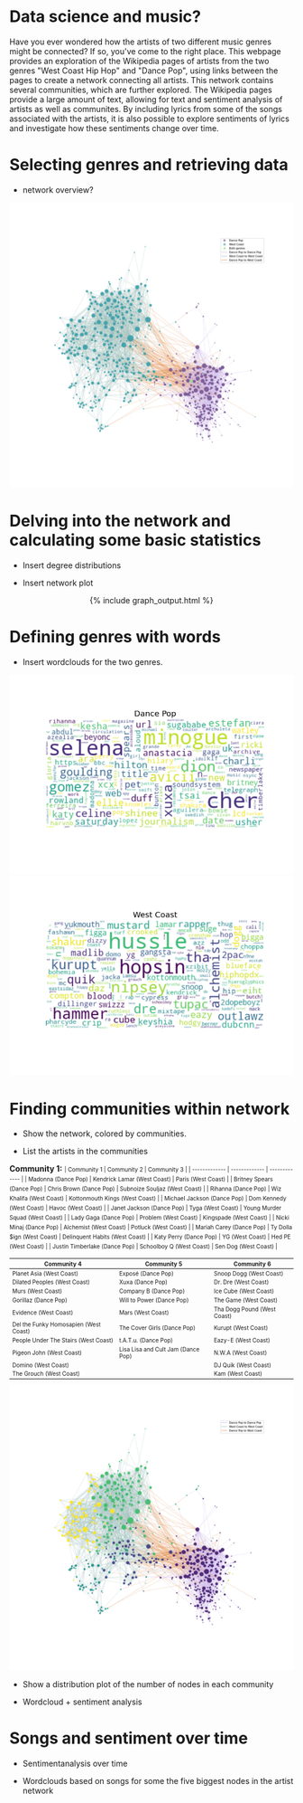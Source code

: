 # Data science and music?
Have you ever wondered how the artists of two different music genres might be connected? If so, you've come to the right place. This webpage provides an exploration of the Wikipedia pages of artists from the two genres "West Coast Hip Hop" and "Dance Pop", using links between the pages to create a network connecting all artists. This network contains several communities, which are further explored. The Wikipedia pages provide a large amount of text, allowing for text and sentiment analysis of artists as well as communites. By including lyrics from some of the songs associated with the artists, it is also possible to explore sentiments of lyrics and investigate how these sentiments change over time.

# Selecting genres and retrieving data
- network overview?
<img src="images/BasicGraph.png" alt="hi" class="inline"/>

# Delving into the network and calculating some basic statistics

- Insert degree distributions

- Insert network plot
<center>
{% include graph_output.html %}
</center>

# Defining genres with words

- Insert wordclouds for the two genres.

<img src="images/DancePop.png" alt="hi" class="inline"/>

<img src="images/WestCoast.png" alt="hi" class="inline"/>

# Finding communities within network

- Show the network, colored by communities.

- List the artists in the communities

**Community 1:**
<font size="0.5">
| Community 1  | Community 2 | Community 3 | 
| ------------- | ------------- | ------------- | 
| Madonna (Dance Pop)  | Kendrick Lamar (West Coast) | Paris (West Coast) | 
| Britney Spears (Dance Pop)  | Chris Brown (Dance Pop) | Subnoize Souljaz (West Coast) | 
| Rihanna (Dance Pop) | Wiz Khalifa (West Coast) | Kottonmouth Kings (West Coast) | 
| Michael Jackson (Dance Pop) | Dom Kennedy (West Coast) | Havoc (West Coast) | 
| Janet Jackson (Dance Pop) | Tyga (West Coast) | Young Murder Squad (West Coast) | 
| Lady Gaga (Dance Pop) | Problem (West Coast) | Kingspade (West Coast) | 
| Nicki Minaj (Dance Pop) | Alchemist (West Coast) | Potluck (West Coast) | 
| Mariah Carey (Dance Pop) | Ty Dolla $ign (West Coast) | Delinquent Habits (West Coast) | 
| Katy Perry (Dance Pop) | YG (West Coast) | Hed PE (West Coast) | 
| Justin Timberlake (Dance Pop) | Schoolboy Q (West Coast) | Sen Dog (West Coast) | 

| Community 4 | Community 5 | Community 6 |
| ------------- | ------------- | ------------- | 
| Planet Asia (West Coast) | Exposé (Dance Pop) | Snoop Dogg (West Coast) |
| Dilated Peoples (West Coast) | Xuxa (Dance Pop) | Dr. Dre (West Coast) |
| Murs (West Coast) | Company B (Dance Pop) | Ice Cube (West Coast) |
| Gorillaz (Dance Pop) | Will to Power (Dance Pop) | The Game (West Coast) |
| Evidence (West Coast) | Mars (West Coast) | Tha Dogg Pound (West Coast) |
| Del the Funky Homosapien (West Coast) | The Cover Girls (Dance Pop) | Kurupt (West Coast) |
| People Under The Stairs (West Coast) | t.A.T.u. (Dance Pop) | Eazy-E (West Coast) |
| Pigeon John (West Coast) | Lisa Lisa and Cult Jam (Dance Pop) | N.W.A (West Coast) |
| Domino (West Coast) | | DJ Quik (West Coast) |
| The Grouch (West Coast) | | Kam (West Coast) |
</font>

<img src="images/CommunityGraph.png" alt="hi" class="inline"/>

- Show a distribution plot of the number of nodes in each community

- Wordcloud + sentiment analysis

# Songs and sentiment over time

- Sentimentanalysis over time

- Wordclouds based on songs for some the five biggest nodes in the artist network

